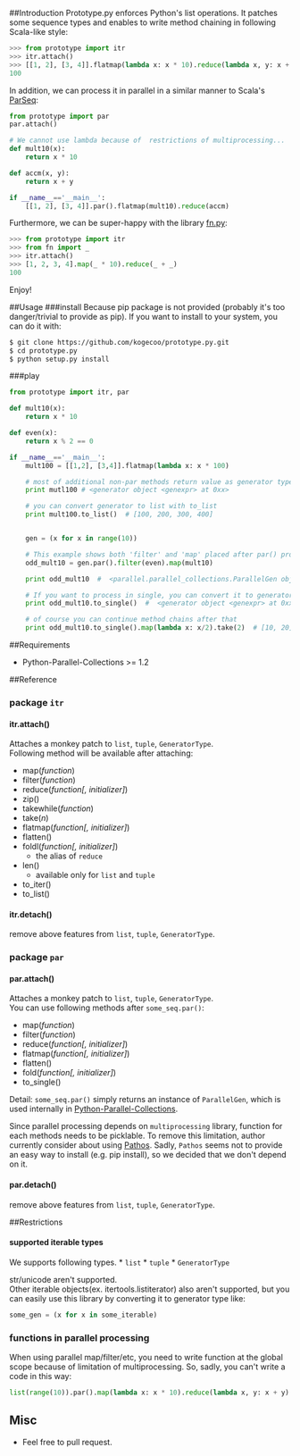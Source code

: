 ##Introduction
Prototype.py enforces Python's list operations.
It patches some sequence types and enables to write method chaining in following Scala-like style:

```python
>>> from prototype import itr
>>> itr.attach()
>>> [[1, 2], [3, 4]].flatmap(lambda x: x * 10).reduce(lambda x, y: x + y)
100
```

In addition, we can process it in parallel in a similar manner to Scala's [ParSeq](http://www.scala-lang.org/api/current/#scala.collection.parallel.ParSeq):

```python
from prototype import par
par.attach()

# We cannot use lambda because of  restrictions of multiprocessing...
def mult10(x):
    return x * 10

def accm(x, y):
    return x + y

if __name__=='__main__':
    [[1, 2], [3, 4]].par().flatmap(mult10).reduce(accm)
```

Furthermore, we can be super-happy with the library [fn.py](https://github.com/kachayev/fn.py):

```python
>>> from prototype import itr
>>> from fn import _
>>> itr.attach()
>>> [1, 2, 3, 4].map(_ * 10).reduce(_ + _)
100
```

Enjoy!

##Usage
###install
Because pip package is not provided (probably it's too danger/trivial to provide as pip).
If you want to install to your system, you can do it with:

```bash
$ git clone https://github.com/kogecoo/prototype.py.git
$ cd prototype.py
$ python setup.py install
```

###play
```python
from prototype import itr, par

def mult10(x):
    return x * 10

def even(x):
    return x % 2 == 0

if __name__=='__main__':
    mult100 = [[1,2], [3,4]].flatmap(lambda x: x * 100)

    # most of additional non-par methods return value as generator type
    print mutl100 # <generator object <genexpr> at 0xx>

    # you can convert generator to list with to_list
    print mult100.to_list()  # [100, 200, 300, 400]


    gen = (x for x in range(10))

    # This example shows both 'filter' and 'map' placed after par() process in parallel
    odd_mult10 = gen.par().filter(even).map(mult10)

    print odd_mult10  #  <parallel.parallel_collections.ParallelGen object at 0xx>

    # If you want to process in single, you can convert it to generator type with 'to_single'
    print odd_mult10.to_single()  #  <generator object <genexpr> at 0xx>

    # of course you can continue method chains after that
    print odd_mult10.to_single().map(lambda x: x/2).take(2)  # [10, 20]

```


##Requirements
* Python-Parallel-Collections >= 1.2


##Reference

### package `itr`
#### itr.attach()
Attaches a monkey patch to `list`, `tuple`, `GeneratorType`.  
Following method will be available after attaching:

* map(*function*)
* filter(*function*)
* reduce(*function[, initializer]*)
* zip()
* takewhile(*function*)
* take(*n*)
* flatmap(*function[, initializer]*)
* flatten()
* foldl(*function[, initializer]*)
  * the alias of `reduce`
* len()
  * available only for `list` and `tuple`
* to_iter()
* to_list()

#### itr.detach()
remove above features from `list`, `tuple`, `GeneratorType`.

### package `par`
#### par.attach()
Attaches a monkey patch to `list`, `tuple`, `GeneratorType`.  
You can use following methods after `some_seq.par()`:

* map(*function*)
* filter(*function*)
* reduce(*function[, initializer]*) 
* flatmap(*function[, initializer]*)
* flatten()
* fold(*function[, initializer]*)
* to_single()

Detail: `some_seq.par()` simply returns an instance of `ParallelGen`, which is used internally in [Python-Parallel-Collections](http://https://github.com/gterzian/Python-Parallel-Collections).

 Since parallel processing depends on `multiprocessing` library, function for each methods needs to be picklable.
To remove this limitation, author currently consider about using [Pathos](https://github.com/uqfoundation/pathos/issues).
Sadly, `Pathos` seems not to provide an easy way to install (e.g. pip install), so we decided that we don't depend on it.

#### par.detach()
remove above features from `list`, `tuple`, `GeneratorType`.



##Restrictions
#### supported iterable types
We supports following types.
    * ``list``
    * ``tuple``
    * ``GeneratorType``

str/unicode aren't supported.  
Other iterable objects(ex. itertools.listiterator) also aren't supported,
but you can easily use this library by converting it to generator type like:

```python
some_gen = (x for x in some_iterable)
```

### functions in parallel processing
When using parallel map/filter/etc, you need to write function at the global scope because of limitation of multiprocessing. So, sadly, you can't write a code in this way:

```python
list(range(10)).par().map(lambda x: x * 10).reduce(lambda x, y: x + y)
```

## Misc
* Feel free to pull request.
